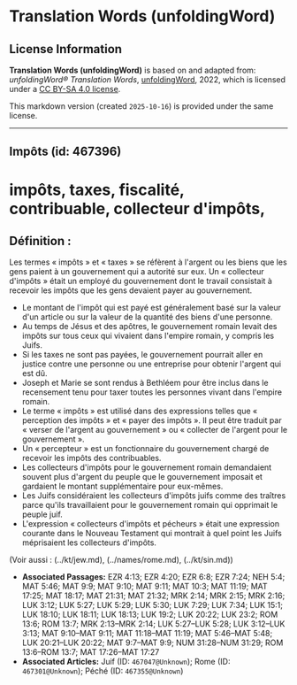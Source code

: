 # Translation Words (unfoldingWord)

## License Information

**Translation Words (unfoldingWord)** is based on and adapted from: _unfoldingWord® Translation Words_, [unfoldingWord](https://unfoldingword.org/utw), 2022, which is licensed under a [CC BY-SA 4.0 license](https://creativecommons.org/licenses/by-sa/4.0/legalcode.en).

This markdown version (created `2025-10-16`) is provided under the same license.



--------------------------------

## Impôts (id: 467396)

impôts, taxes, fiscalité, contribuable, collecteur d'impôts,
============================================================

Définition :
------------

Les termes « impôts » et « taxes » se réfèrent à l'argent ou les biens que les gens paient à un gouvernement qui a autorité sur eux. Un « collecteur d'impôts » était un employé du gouvernement dont le travail consistait à recevoir les impôts que les gens devaient payer au gouvernement.

* Le montant de l'impôt qui est payé est généralement basé sur la valeur d'un article ou sur la valeur de la quantité des biens d'une personne.
* Au temps de Jésus et des apôtres, le gouvernement romain levait des impôts sur tous ceux qui vivaient dans l'empire romain, y compris les Juifs.
* Si les taxes ne sont pas payées, le gouvernement pourrait aller en justice contre une personne ou une entreprise pour obtenir l'argent qui est dû.
* Joseph et Marie se sont rendus à Bethléem pour être inclus dans le recensement tenu pour taxer toutes les personnes vivant dans l'empire romain.
* Le terme « impôts » est utilisé dans des expressions telles que « perception des impôts » et « payer des impôts ». Il peut être traduit par « verser de l'argent au gouvernement » ou « collecter de l'argent pour le gouvernement ».
* Un « percepteur » est un fonctionnaire du gouvernement chargé de recevoir les impôts des contribuables.
* Les collecteurs d'impôts pour le gouvernement romain demandaient souvent plus d'argent du peuple que le gouvernement imposait et gardaient le montant supplémentaire pour eux\-mêmes.
* Les Juifs considéraient les collecteurs d'impôts juifs comme des traîtres parce qu'ils travaillaient pour le gouvernement romain qui opprimait le peuple juif.
* L'expression « collecteurs d'impôts et pécheurs » était une expression courante dans le Nouveau Testament qui montrait à quel point les Juifs méprisaient les collecteurs d'impôts.

(Voir aussi : (../kt/jew.md), (../names/rome.md), (../kt/sin.md))

* **Associated Passages:** EZR 4:13; EZR 4:20; EZR 6:8; EZR 7:24; NEH 5:4; MAT 5:46; MAT 9:9; MAT 9:10; MAT 9:11; MAT 10:3; MAT 11:19; MAT 17:25; MAT 18:17; MAT 21:31; MAT 21:32; MRK 2:14; MRK 2:15; MRK 2:16; LUK 3:12; LUK 5:27; LUK 5:29; LUK 5:30; LUK 7:29; LUK 7:34; LUK 15:1; LUK 18:10; LUK 18:11; LUK 18:13; LUK 19:2; LUK 20:22; LUK 23:2; ROM 13:6; ROM 13:7; MRK 2:13–MRK 2:14; LUK 5:27–LUK 5:28; LUK 3:12–LUK 3:13; MAT 9:10–MAT 9:11; MAT 11:18–MAT 11:19; MAT 5:46–MAT 5:48; LUK 20:21–LUK 20:22; MAT 9:7–MAT 9:9; NUM 31:28–NUM 31:29; ROM 13:6–ROM 13:7; MAT 17:26–MAT 17:27
* **Associated Articles:** Juif (ID: `467047@Unknown`); Rome (ID: `467301@Unknown`); Péché (ID: `467355@Unknown`)

